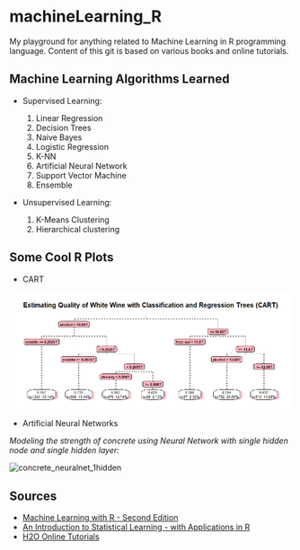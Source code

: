 # machineLearning_R

My playground for anything related to Machine Learning in R programming language. Content of this git is based on various books and online tutorials.

## Machine Learning Algorithms Learned

* Supervised Learning:
  1) Linear Regression
  2) Decision Trees
  3) Naive Bayes
  4) Logistic Regression
  5) K-NN
  6) Artificial Neural Network
  7) Support Vector Machine
  8) Ensemble

* Unsupervised Learning:  
   1) K-Means Clustering  
   2) Hierarchical clustering

## Some Cool R Plots
* CART  
  
[![Estimating Quality of White Wine with Classification and Regression Trees (CART)](https://github.com/PeacePeach/machineLearning_R/blob/master/Machine%20Learning%20with%20R/Graphs/wine_cart.png)](#feature)
  
* Artificial Neural Networks  
  
*Modeling the strength of concrete using Neural Network with single hidden node and single hidden layer:*

![concrete_neuralnet_1hidden](https://user-images.githubusercontent.com/24283367/44793676-61b05880-abd9-11e8-85f1-d3ddaa4fb4a7.png)
  
  
## Sources
* [Machine Learning with R - Second Edition](https://github.com/dataspelunking)
* [An Introduction to Statistical Learning - with Applications in R](http://www-bcf.usc.edu/~gareth/ISL/)
* [H2O Online Tutorials](https://github.com/h2oai/h2o-tutorials)
